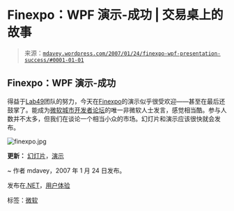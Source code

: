 <!--yml

category: 未分类

date: 2024-05-18 06:05:33

-->

# Finexpo：WPF 演示-成功 | 交易桌上的故事

> 来源：[`mdavey.wordpress.com/2007/01/24/finexpo-wpf-presentation-success/#0001-01-01`](https://mdavey.wordpress.com/2007/01/24/finexpo-wpf-presentation-success/#0001-01-01)

## Finexpo：WPF 演示-成功

得益于[Lab49](http://www.lab49.com/)团队的努力，今天在[Finexpo](http://www.finexpo.com/cts2006/seminar.asp?s_id=123)的演示似乎很受欢迎——甚至在最后还鼓掌了。能成为[微软城市开发者论坛](http://www.finexpo.com/cts2006/seminar_list.asp)的唯一非微软人士发言，感觉相当酷。参与人数并不太多，但我们在谈论一个相当小众的市场。幻灯片和演示应该很快就会发布。

![finexpo.jpg](https://mdavey.wordpress.com/wp-content/uploads/2007/03/finexpo.jpg "finexpo.jpg")

**更新：** [幻灯片](http://www.lab49.com/presentations/Lab49-Finexpo2007.pdf)，[演示](http://www.lab49.com/approach/thoughtleadership.aspx)

~ 作者 mdavey，2007 年 1 月 24 日发布。

发布在[.NET](https://mdavey.wordpress.com/category/languages/net/)，[用户体验](https://mdavey.wordpress.com/category/ux/)

标签：[微软](https://mdavey.wordpress.com/tag/microsoft/)

